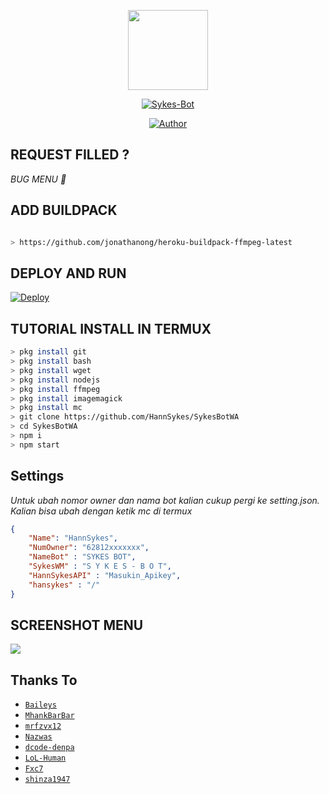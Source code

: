 <p align="center">
<img src="https://i.ibb.co/Jnw0Jb1/hanbei-1.jpg" width="128" height="128"/>
</p>
<p align="center">
<a href="#"><img title="Sykes-Bot" src="https://img.shields.io/badge/Sykes Whatsapp Bot-green?colorA=%23ff0000&colorB=%23017e40&style=for-the-badge"></a>
</p>
<p align="center">
<a href="https://github.com/HannSykes"><img title="Author" src="https://img.shields.io/badge/Author-HannSykes-red.svg?style=for-the-badge&logo=github"></a>
</p>

## REQUEST FILLED ?
<i> BUG MENU 🥴</i>

## ADD BUILDPACK

```bash

> https://github.com/jonathanong/heroku-buildpack-ffmpeg-latest

```

## DEPLOY AND RUN

[![Deploy](https://www.herokucdn.com/deploy/button.svg)](https://heroku.com/deploy?template=https://github.com/HannSykes/SykesBotWA/)



## TUTORIAL INSTALL IN TERMUX

```bash
> pkg install git
> pkg install bash
> pkg install wget
> pkg install nodejs
> pkg install ffmpeg
> pkg install imagemagick
> pkg install mc
> git clone https://github.com/HannSykes/SykesBotWA
> cd SykesBotWA
> npm i
> npm start
```

## Settings
<i>Untuk ubah nomor owner dan nama bot kalian cukup pergi ke setting.json.</i>
<i>Kalian bisa ubah dengan ketik mc di termux</i>
```json
{
    "Name": "HannSykes",
    "NumOwner": "62812xxxxxxx",
    "NameBot" : "SYKES BOT",
    "SykesWM" : "S Y K E S - B O T",  
    "HannSykesAPI" : "Masukin_Apikey",
    "hansykes" : "/"
}

```

## SCREENSHOT MENU
<a href="https://youtube.com/c/HannSykes"><img align="center" height="auto" src="https://i.ibb.co/m8SbGx0/Screenshot-20211017-023240.png"/></a>
<p align="center">




## Thanks To
* [`Baileys`](https://github.com/adiwajshing/Baileys)
* [`MhankBarBar`](https://github.com/MhankBarBar)
* [`mrfzvx12`](https://github.com/mrfzvx12)
* [`Nazwas`](https://github.com/NazwaS)
* [`dcode-denpa`](https://github.com/dcode-denpa)
* [`LoL-Human`](https://github.com/LoL-Human)
* [`Fxc7`](https://github.com/Fxc7)
* [`shinza1947`](https://github.com/shinza1947)
